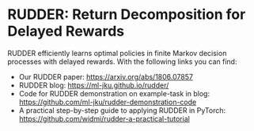 # RUDDER: Return Decomposition for Delayed Rewards

RUDDER efficiently learns optimal policies in finite Markov decision processes with delayed rewards.
With the following links you can find:
- Our RUDDER paper: https://arxiv.org/abs/1806.07857
- RUDDER blog: https://ml-jku.github.io/rudder/
- Code for RUDDER demonstration on example-task in blog: https://github.com/ml-jku/rudder-demonstration-code
- A practical step-by-step guide to applying RUDDER in PyTorch: https://github.com/widmi/rudder-a-practical-tutorial
